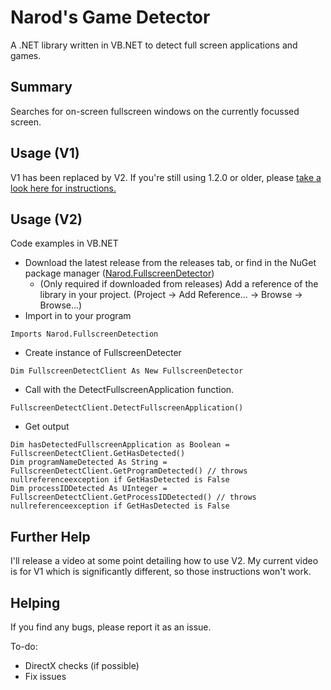 # Narod's Game Detector
A .NET library written in VB.NET to detect full screen applications and games.

## Summary
Searches for on-screen fullscreen windows on the currently focussed screen.

## Usage (V1)
V1 has been replaced by V2. If you're still using 1.2.0 or older, please [take a look here for instructions.](https://github.com/NarodGaming/gamedetector/blob/main/README-v1.md)

## Usage (V2)
Code examples in VB.NET
- Download the latest release from the releases tab, or find in the NuGet package manager ([Narod.FullscreenDetector](https://www.nuget.org/packages/Narod.FullscreenDetector))
    - (Only required if downloaded from releases) Add a reference of the library in your project. (Project -> Add Reference... -> Browse -> Browse...)
- Import in to your program
```vb.net
Imports Narod.FullscreenDetection
```
- Create instance of FullscreenDetecter
```vb.net
Dim FullscreenDetectClient As New FullscreenDetector
```
- Call with the DetectFullscreenApplication function.
```vb.net
FullscreenDetectClient.DetectFullscreenApplication()
```
- Get output
```vb.net
Dim hasDetectedFullscreenApplication as Boolean = FullscreenDetectClient.GetHasDetected()
Dim programNameDetected As String = FullscreenDetectClient.GetProgramDetected() // throws nullreferenceexception if GetHasDetected is False
Dim processIDDetected As UInteger = FullscreenDetectClient.GetProcessIDDetected() // throws nullreferenceexception if GetHasDetected is False
```

## Further Help
I'll release a video at some point detailing how to use V2. My current video is for V1 which is significantly different, so those instructions won't work.

## Helping
If you find any bugs, please report it as an issue.

To-do:
- DirectX checks (if possible)
- Fix issues
